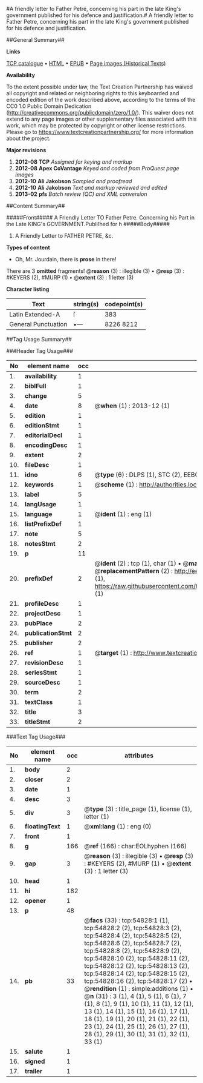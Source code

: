 #A friendly letter to Father Petre, concerning his part in the late King's government published for his defence and justification.#
A friendly letter to Father Petre, concerning his part in the late King's government published for his defence and justification.

##General Summary##

**Links**

[TCP catalogue](http://www.ota.ox.ac.uk/tcp/)  • 
[HTML](http://tei.it.ox.ac.uk/tcp/Texts-HTML/free/A40/A40496.html)  • 
[EPUB](http://tei.it.ox.ac.uk/tcp/Texts-EPUB/free/A40/A40496.epub) • 
[Page images (Historical Texts)](https://historicaltexts.jisc.ac.uk/eebo-12138782e)

**Availability**

To the extent possible under law, the Text Creation Partnership has waived all copyright and related or neighboring rights to this keyboarded and encoded edition of the work described above, according to the terms of the CC0 1.0 Public Domain Dedication (http://creativecommons.org/publicdomain/zero/1.0/). This waiver does not extend to any page images or other supplementary files associated with this work, which may be protected by copyright or other license restrictions. Please go to https://www.textcreationpartnership.org/ for more information about the project.

**Major revisions**

1. __2012-08__ __TCP__ *Assigned for keying and markup*
1. __2012-08__ __Apex CoVantage__ *Keyed and coded from ProQuest page images*
1. __2012-10__ __Ali Jakobson__ *Sampled and proofread*
1. __2012-10__ __Ali Jakobson__ *Text and markup reviewed and edited*
1. __2013-02__ __pfs__ *Batch review (QC) and XML conversion*

##Content Summary##

#####Front#####
A Friendly Letter TO Father Petre. Concerning his Part in the Late KING's GOVERNMENT.Publiſhed for h
#####Body#####

1. A Friendly Letter to FATHER PETRE, &c.

**Types of content**

  * Oh, Mr. Jourdain, there is **prose** in there!

There are 3 **omitted** fragments! 
 @__reason__ (3) : illegible (3)  •  @__resp__ (3) : #KEYERS (2), #MURP (1)  •  @__extent__ (3) : 1 letter (3)

**Character listing**


|Text|string(s)|codepoint(s)|
|---|---|---|
|Latin Extended-A|ſ|383|
|General Punctuation|•—|8226 8212|

##Tag Usage Summary##

###Header Tag Usage###

|No|element name|occ|attributes|
|---|---|---|---|
|1.|__availability__|1||
|2.|__biblFull__|1||
|3.|__change__|5||
|4.|__date__|8| @__when__ (1) : 2013-12 (1)|
|5.|__edition__|1||
|6.|__editionStmt__|1||
|7.|__editorialDecl__|1||
|8.|__encodingDesc__|1||
|9.|__extent__|2||
|10.|__fileDesc__|1||
|11.|__idno__|6| @__type__ (6) : DLPS (1), STC (2), EEBO-CITATION (1), OCLC (1), VID (1)|
|12.|__keywords__|1| @__scheme__ (1) : http://authorities.loc.gov/ (1)|
|13.|__label__|5||
|14.|__langUsage__|1||
|15.|__language__|1| @__ident__ (1) : eng (1)|
|16.|__listPrefixDef__|1||
|17.|__note__|5||
|18.|__notesStmt__|2||
|19.|__p__|11||
|20.|__prefixDef__|2| @__ident__ (2) : tcp (1), char (1)  •  @__matchPattern__ (2) : ([0-9\-]+):([0-9IVX]+) (1), (.+) (1)  •  @__replacementPattern__ (2) : http://eebo.chadwyck.com/downloadtiff?vid=$1&page=$2 (1), https://raw.githubusercontent.com/textcreationpartnership/Texts/master/tcpchars.xml#$1 (1)|
|21.|__profileDesc__|1||
|22.|__projectDesc__|1||
|23.|__pubPlace__|2||
|24.|__publicationStmt__|2||
|25.|__publisher__|2||
|26.|__ref__|1| @__target__ (1) : http://www.textcreationpartnership.org/docs/. (1)|
|27.|__revisionDesc__|1||
|28.|__seriesStmt__|1||
|29.|__sourceDesc__|1||
|30.|__term__|2||
|31.|__textClass__|1||
|32.|__title__|3||
|33.|__titleStmt__|2||


###Text Tag Usage###

|No|element name|occ|attributes|
|---|---|---|---|
|1.|__body__|2||
|2.|__closer__|2||
|3.|__date__|1||
|4.|__desc__|3||
|5.|__div__|3| @__type__ (3) : title_page (1), license (1), letter (1)|
|6.|__floatingText__|1| @__xml:lang__ (1) : eng (0)|
|7.|__front__|1||
|8.|__g__|166| @__ref__ (166) : char:EOLhyphen (166)|
|9.|__gap__|3| @__reason__ (3) : illegible (3)  •  @__resp__ (3) : #KEYERS (2), #MURP (1)  •  @__extent__ (3) : 1 letter (3)|
|10.|__head__|1||
|11.|__hi__|182||
|12.|__opener__|1||
|13.|__p__|48||
|14.|__pb__|33| @__facs__ (33) : tcp:54828:1 (1), tcp:54828:2 (2), tcp:54828:3 (2), tcp:54828:4 (2), tcp:54828:5 (2), tcp:54828:6 (2), tcp:54828:7 (2), tcp:54828:8 (2), tcp:54828:9 (2), tcp:54828:10 (2), tcp:54828:11 (2), tcp:54828:12 (2), tcp:54828:13 (2), tcp:54828:14 (2), tcp:54828:15 (2), tcp:54828:16 (2), tcp:54828:17 (2)  •  @__rendition__ (1) : simple:additions (1)  •  @__n__ (31) : 3 (1), 4 (1), 5 (1), 6 (1), 7 (1), 8 (1), 9 (1), 10 (1), 11 (1), 12 (1), 13 (1), 14 (1), 15 (1), 16 (1), 17 (1), 18 (1), 19 (1), 20 (1), 21 (1), 22 (1), 23 (1), 24 (1), 25 (1), 26 (1), 27 (1), 28 (1), 29 (1), 30 (1), 31 (1), 32 (1), 33 (1)|
|15.|__salute__|1||
|16.|__signed__|1||
|17.|__trailer__|1||
